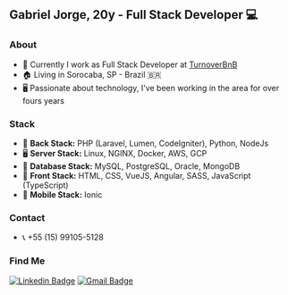 ## Gabriel Jorge, 20y - Full Stack Developer 💻

### About
- 🔭 Currently I work as Full Stack Developer at <a target="_blank" href="https://turnoverbnb.com/">TurnoverBnB</a>
- 🏠 Living in Sorocaba, SP - Brazil 🇧🇷
- 🖥 Passionate about technology, I've been working in the area for over fours years

### Stack
- 🔌 <b>Back Stack:</b> PHP (Laravel, Lumen, CodeIgniter), Python, NodeJs
- 🖥️ <b>Server Stack:</b> Linux, NGINX, Docker, AWS, GCP
- 💾 <b>Database Stack:</b> MySQL, PostgreSQL, Oracle, MongoDB
- 🎯 <b>Front Stack:</b> HTML, CSS, VueJS, Angular, SASS, JavaScript (TypeScript)
- 📱  <b>Mobile Stack:</b> Ionic

### Contact
- 📞 +55 (15) 99105-5128

### Find Me
[![Linkedin Badge](https://img.shields.io/badge/-LinkedIn-blue?style=for-the-badge&logo=Linkedin&logoColor=white&link=https:https://www.linkedin.com/in/matheus-carvalho-83a68016a/)](https://www.linkedin.com/in/gabriel-jorge/)
[![Gmail Badge](https://img.shields.io/badge/-Gmail-c14438?style=for-the-badge&logo=Gmail&logoColor=white&link=mailto:matheus.santos.hcs@gmail.com)](mailto:gagaraikou@gmail.com)
